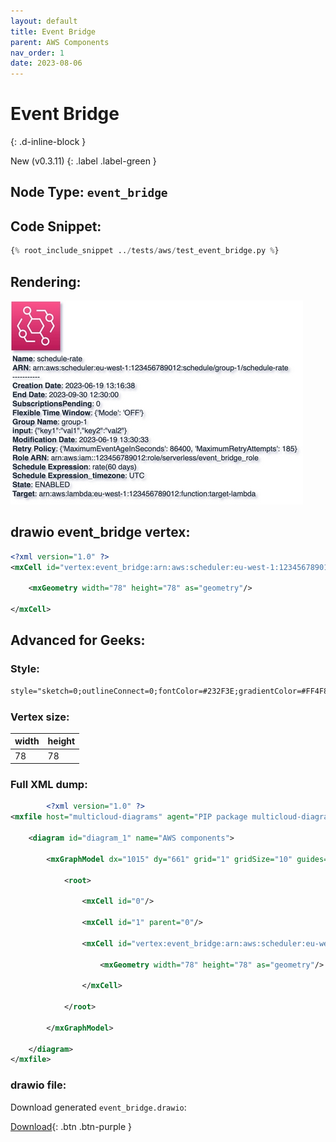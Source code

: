```yaml
---
layout: default
title: Event Bridge
parent: AWS Components
nav_order: 1
date: 2023-08-06
---
```


# Event Bridge
{: .d-inline-block }

New (v0.3.11)
{: .label .label-green }

## Node Type: ``event_bridge``

## Code Snippet:

```python
{% root_include_snippet ../tests/aws/test_event_bridge.py %}
```

## Rendering:

![lambda](output/jpg/event_bridge.jpg)


## drawio event_bridge vertex:

```xml
<?xml version="1.0" ?>
<mxCell id="vertex:event_bridge:arn:aws:scheduler:eu-west-1:123456789012:schedule/group-1/schedule-rate" parent="1" vertex="1">
						
	<mxGeometry width="78" height="78" as="geometry"/>
					
</mxCell>

```

## Advanced for Geeks:

### Style:
```html
style="sketch=0;outlineConnect=0;fontColor=#232F3E;gradientColor=#FF4F8B;gradientDirection=north;fillColor=#BC1356;strokeColor=#ffffff;dashed=0;verticalLabelPosition=bottom;verticalAlign=top;align=left;html=1;fontSize=12;fontStyle=0;aspect=fixed;shape=mxgraph.aws4.resourceIcon;resIcon=mxgraph.aws4.eventbridge;"
```
### Vertex size:

| width     | height   |
|:----------|:---------|
| 78 | 78|

### Full XML dump:
```xml
        <?xml version="1.0" ?>
<mxfile host="multicloud-diagrams" agent="PIP package multicloud-diagrams. Generate resources in draw.io compatible format for Cloud infrastructure. Copyrights @ Roman Tsypuk 2023. MIT license." type="MultiCloud">
		
	<diagram id="diagram_1" name="AWS components">
				
		<mxGraphModel dx="1015" dy="661" grid="1" gridSize="10" guides="1" tooltips="1" connect="1" arrows="1" fold="1" page="1" pageScale="1" pageWidth="850" pageHeight="1100" math="0" shadow="1">
						
			<root>
								
				<mxCell id="0"/>
								
				<mxCell id="1" parent="0"/>
								
				<mxCell id="vertex:event_bridge:arn:aws:scheduler:eu-west-1:123456789012:schedule/group-1/schedule-rate" parent="1" vertex="1">
										
					<mxGeometry width="78" height="78" as="geometry"/>
									
				</mxCell>
							
			</root>
					
		</mxGraphModel>
			
	</diagram>
</mxfile>

```

### drawio file:

Download generated ``event_bridge.drawio``:

[Download](output/drawio/event_bridge.drawio){: .btn .btn-purple }